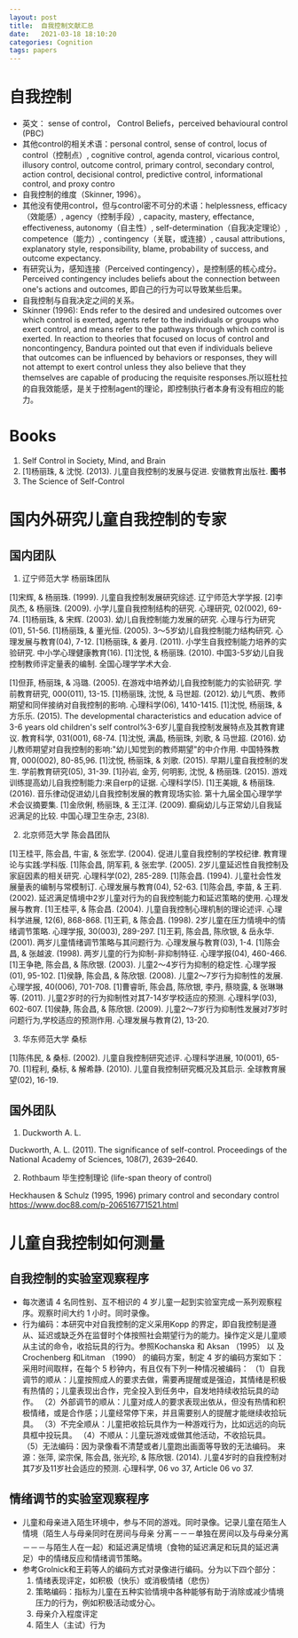 ```yaml
---
layout: post
title:  自我控制文献汇总
date:   2021-03-18 18:10:20
categories: Cognition
tags: papers
---
```



# 自我控制

* 英文： sense of control， Control Beliefs，perceived behavioural control (PBC)
* 其他control的相关术语：personal control, sense of control, locus of control（控制点）, cognitive control, agenda control, vicarious control, illusory control, outcome control, primary control, secondary control, action control, decisional control, predictive control, informational control, and proxy contro
* 自我控制的维度（Skinner, 1996）。
* 其他没有使用control，但与control密不可分的术语：helplessness, efficacy（效能感）, agency（控制手段）, capacity, mastery, effectance, effectiveness, autonomy（自主性）, self-determination（自我决定理论）, competence（能力）, contingency（关联，或连接）, causal attributions, explanatory style, responsibility, blame, probability of success, and outcome expectancy.
* 有研究认为，感知连接（Perceived contingency），是控制感的核心成分。Perceived contingency includes beliefs about the connection between one's actions and outcomes, 即自己的行为可以导致某些后果。
* 自我控制与自我决定之间的关系。
* Skinner (1996): Ends refer to the desired and undesired outcomes over which control is exerted, agents refer to the individuals or groups who exert control, and means refer to the pathways through which control is exerted.  In reaction to theories that focused on locus of control and noncontingency, Bandura pointed out that even if individuals believe that outcomes can be influenced by behaviors or responses, they will not attempt to exert control unless they also believe that they themselves are capable of producing the requisite responses.所以班杜拉的自我效能感，是关于控制agent的理论，即控制执行者本身有没有相应的能力。

# Books

1. Self Control in Society, Mind, and Brain
2. [1]杨丽珠, & 沈悦. (2013). 儿童自我控制的发展与促进. 安徽教育出版社.  **图书**
3. 	The Science of Self-Control


# 国内外研究儿童自我控制的专家

## 国内团队

1. 辽宁师范大学 杨丽珠团队

[1]宋辉, & 杨丽珠. (1999). 儿童自我控制发展研究综述. 辽宁师范大学学报.
[2]李凤杰, & 杨丽珠. (2009). 小学儿童自我控制结构的研究. 心理研究, 02(002), 69-74.
[1]杨丽珠, & 宋辉. (2003). 幼儿自我控制能力发展的研究. 心理与行为研究(01), 51-56.
[1]杨丽珠, & 董光恒. (2005). 3～5岁幼儿自我控制能力结构研究. 心理发展与教育(04), 7-12.
[1]杨丽珠, & 姜月. (2011). 小学生自我控制能力培养的实验研究. 中小学心理健康教育(16).
[1]沈悦, & 杨丽珠. (2010). 中国3-5岁幼儿自我控制教师评定量表的编制. 全国心理学学术大会.

[1]但菲, 杨丽珠, & 冯璐. (2005). 在游戏中培养幼儿自我控制能力的实验研究. 学前教育研究, 000(011), 13-15.
[1]杨丽珠, 沈悦, & 马世超. (2012). 幼儿气质、教师期望和同伴接纳对自我控制的影响. 心理科学(06), 1410-1415.
[1]沈悦, 杨丽珠, & 方乐乐. (2015). The developmental characteristics and education advice of 3-6 years old children's self control%3-6岁儿童自我控制发展特点及其教育建议. 教育科学, 031(001), 68-74.
[1]沈悦, 满晶, 杨丽珠, 刘歌, & 马世超. (2016). 幼儿教师期望对自我控制的影响:"幼儿知觉到的教师期望"的中介作用. 中国特殊教育, 000(002), 80-85,96.
[1]沈悦, 杨丽珠, & 刘歌. (2015). 早期儿童自我控制的发生. 学前教育研究(05), 31-39.
[1]孙岩, 金芳, 何明影, 沈悦, & 杨丽珠. (2015). 游戏训练提高幼儿自我控制能力:来自erp的证据. 心理科学(5).
[1]王美娥, & 杨丽珠. (2016). 音乐律动促进幼儿自我控制发展的教育现场实验. 第十九届全国心理学学术会议摘要集.
[1]金欣俐, 杨丽珠, & 王江洋. (2009). 癫痫幼儿与正常幼儿自我延迟满足的比较. 中国心理卫生杂志, 23(8).

2. 北京师范大学 陈会昌团队

[1]王桂平, 陈会昌, 牛宙, & 张宏学. (2004). 促进儿童自我控制的学校纪律. 教育理论与实践:学科版.
[1]陈会昌, 阴军莉, & 张宏学. (2005). 2岁儿童延迟性自我控制及家庭因素的相关研究. 心理科学(02), 285-289.
[1]陈会昌. (1994). 儿童社会性发展量表的编制与常模制订. 心理发展与教育(04), 52-63.
[1]陈会昌, 李苗, & 王莉. (2002). 延迟满足情境中2岁儿童对行为的自我控制能力和延迟策略的使用. 心理发展与教育.
[1]王桂平, & 陈会昌. (2004). 儿童自我控制心理机制的理论述评. 心理科学进展, 12(6), 868-868.
[1]王莉, & 陈会昌. (1998). 2岁儿童在压力情境中的情绪调节策略. 心理学报, 30(003), 289-297.
[1]王莉, 陈会昌, 陈欣银, & 岳永华. (2001). 两岁儿童情绪调节策略与其问题行为. 心理发展与教育(03), 1-4.
[1]陈会昌, & 张越波. (1998). 两岁儿童的行为抑制-非抑制特征. 心理学报(04), 460-466.
[1]王争艳, 陈会昌, & 陈欣银. (2003). 儿童2～4岁行为抑制的稳定性. 心理学报(01), 95-102.
[1]侯静, 陈会昌, & 陈欣银. (2008). 儿童2～7岁行为抑制性的发展. 心理学报, 40(006), 701-708.
[1]曹睿昕, 陈会昌, 陈欣银, 李丹, 蔡晓露, & 张琳琳等. (2011). 儿童2岁时的行为抑制性对其7-14岁学校适应的预测. 心理科学(03), 602-607.
[1]侯静, 陈会昌, & 陈欣银. (2009). 儿童2～7岁行为抑制性发展对7岁时问题行为,学校适应的预测作用. 心理发展与教育(2), 13-20.


3. 华东师范大学 桑标

[1]陈伟民, & 桑标. (2002). 儿童自我控制研究述评. 心理科学进展, 10(001), 65-70.
[1]程利, 桑标, & 解希静. (2010). 儿童自我控制研究概况及其启示. 全球教育展望(02), 16-19.


## 国外团队

1. Duckworth  A. L.

Duckworth, A. L. (2011). The significance of self-control. Proceedings of the National Academy of Sciences, 108(7), 2639–2640.

2. Rothbaum 毕生控制理论 (life-span theory of control)

Heckhausen & Schulz (1995, 1996)
primary control and secondary control
https://www.doc88.com/p-206516771521.html


# 儿童自我控制如何测量

## 自我控制的实验室观察程序
* 每次邀请 4 名同性别、互不相识的 4 岁儿童一起到实验室完成一系列观察程序。观察时间大约 1 小时。同时录像。
* 行为编码：本研究中对自我控制的定义采用Kopp 的界定，即自我控制是遵从、延迟或缺乏外在监督时个体按照社会期望行为的能力。操作定义是儿童顺从主试的命令，收拾玩具的行为。参照Kochanska 和 Aksan （1995） 以 及 Crochenberg 和Litman （1990） 的编码方案，制定 4 岁的编码方案如下：采用时间取样，在每个 5 秒钟内，有且仅有下列一种情况被编码：
（1）自我调节的顺从：儿童按照成人的要求去做，需要再提醒或是强迫，其情绪是积极有热情的；儿童表现出合作，完全投入到任务中，自发地持续收拾玩具的动作。
（2）外部调节的顺从：儿童对成人的要求表现出依从，但没有热情和积极情绪，或是合作感；儿童经常停下来，并且需要别人的提醒才能继续收拾玩具。
（3）不完全顺从：儿童把收拾玩具作为一种游戏行为，比如远远的向玩具框中投玩具。
（4）不顺从：儿童玩游戏或做其他活动，不收拾玩具。
（5）无法编码：因为录像看不清楚或者儿童跑出画面等导致的无法编码。
来源：张萍, 梁宗保, 陈会昌, 张光珍, & 陈欣银. (2014). 儿童4岁时的自我控制对其7岁及11岁社会适应的预测. 心理科学, 06 vo 37, Article 06 vo 37.

## 情绪调节的实验室观察程序

* 儿童和母亲进入陌生环境中，参与不同的游戏。同时录像。记录儿童在陌生人情境（陌生人与母亲同时在房间与母亲
分离－－－单独在房间以及与母亲分离－－－与陌生人在一起）和延迟满足情境（食物的延迟满足和玩具的延迟满足）中的情绪反应和情绪调节策略。
* 参考Grolnick和王莉等人的编码方式对录像进行编码。分为以下四个部分：
    1. 情绪表现评定，如积极（快乐）或消极情绪（悲伤）
    2. 策略编码：指标为儿童在五种实验情境中各种能够有助于消除或减少情境压力的行为，例如积极活动或分心。
    3. 母亲介入程度评定
    4. 陌生人（主试）行为
